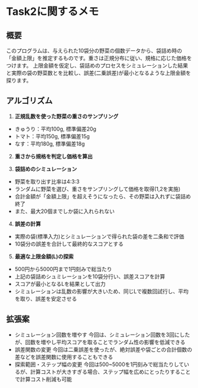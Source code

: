 # Task2に関するメモ

## 概要
このプログラムは、与えられた10袋分の野菜の個数データから、袋詰め時の「金額上限」を推定するものです。重さは正規分布に従い、規格に応じた価格をつけます。
上限金額を仮定し、袋詰めのプロセスをシミュレーションした結果と実際の袋の野菜数とを比較し、誤差(二乗誤差)が最小となるような上限金額を探ります。

## アルゴリズム
1. **正規乱数を使った野菜の重さのサンプリング**
  - きゅうり：平均100g, 標準偏差20g
  - トマト：平均150g, 標準偏差15g
  - なす：平均180g, 標準偏差18g

2. **重さから規格を判定し価格を算出**

3. **袋詰めのシミュレーション**
  - 野菜を取り出す比率は4:3:3
  - ランダムに野菜を選び、重さをサンプリングして価格を取得(1,2を実施)
  - 合計金額が「金額上限」を超えそうになったら、その野菜は入れずに袋詰め終了
  - また、最大20個までしか袋に入れられない

4. **誤差の計算**
  - 実際の袋(標準入力)とシミュレーションで得られた袋の差を二条和で評価
  - 10袋分の誤差を合計して最終的なスコアとする

5. **最適な上限金額(L)の探索**
  - 500円から5000円まで1円刻みで総当たり
  - 上記の袋詰めシュミレーションを10袋分行い、誤差スコアを計算
  - スコアが最小となるLを結果として出力
  - シミュレーションは乱数の影響が大きいため、同じLで複数回試行し、平均を取り、誤差を安定させる

## 拡張案
  - シミュレーション回数を増やす
    今回は、シミュレーション回数を3回にしたが、回数を増やし平均スコアを取ることでランダム性の影響を低減できる
  - 誤差関数の変更
    今回は二乗誤差を使ったが、絶対誤差や袋ごとの合計個数の差などを誤差関数に使用することもできる
  - 探索範囲・ステップ幅の変更
    今回は500~5000を1円刻みで総当たりしているが、計算コストが大きすぎる場合、ステップ幅を広めにとったりすることで計算コスト削減も可能